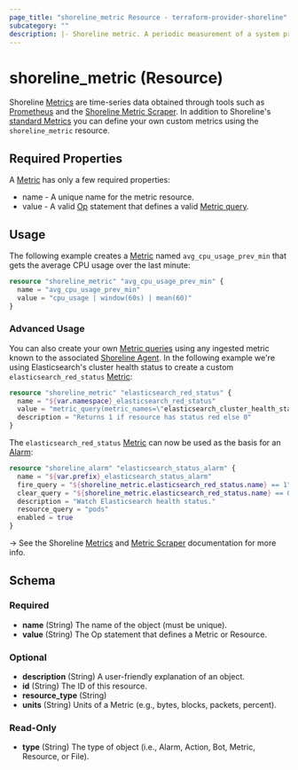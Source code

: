 ```yaml
---
page_title: "shoreline_metric Resource - terraform-provider-shoreline"
subcategory: ""
description: |- Shoreline metric. A periodic measurement of a system property.
---
```


# shoreline_metric (Resource)

Shoreline [Metrics](https://docs.shoreline.io/metrics) are time-series data obtained through tools such as [Prometheus](https://prometheus.io/)
and the [Shoreline Metric Scraper](https://docs.shoreline.io/installation/kubernetes/metric-scraper). In addition to
Shoreline's [standard Metrics](https://docs.shoreline.io/metrics/standard) you can define your own custom metrics using the `shoreline_metric`
resource.

## Required Properties

A [Metric](https://docs.shoreline.io/metrics) has only a few required properties:

- name - A unique name for the metric resource.
- value - A valid [Op](https://docs.shoreline.io/op) statement that defines a valid [Metric query](https://docs.shoreline.io/t/metric#creating-new-metrics).

## Usage

The following example creates a [Metric](https://docs.shoreline.io/metrics) named `avg_cpu_usage_prev_min` that gets the average CPU usage over
the last minute:

```tf
resource "shoreline_metric" "avg_cpu_usage_prev_min" {
  name = "avg_cpu_usage_prev_min"
  value = "cpu_usage | window(60s) | mean(60)"
}
```

### Advanced Usage

You can also create your own [Metric queries](https://docs.shoreline.io/metrics#metric-queries) using any ingested metric known to the
associated [Shoreline Agent](https://docs.shoreline.io/platform/agents). In the following example we're using Elasticsearch's cluster health status to
create a custom `elasticsearch_red_status` [Metric](https://docs.shoreline.io/metrics):

```tf
resource "shoreline_metric" "elasticsearch_red_status" {
  name = "${var.namespace}_elasticsearch_red_status"
  value = "metric_query(metric_names=\"elasticsearch_cluster_health_status\") | color=\"red\""
  description = "Returns 1 if resource has status red else 0"
}
```

The `elasticsearch_red_status` [Metric](https://docs.shoreline.io/metrics) can now be used as the basis for an [Alarm](https://docs.shoreline.io/alarms):

```tf
resource "shoreline_alarm" "elasticsearch_status_alarm" {
  name = "${var.prefix}_elasticsearch_status_alarm"
  fire_query = "${shoreline_metric.elasticsearch_red_status.name} == 1"
  clear_query = "${shoreline_metric.elasticsearch_red_status.name} == 0"
  description = "Watch Elasticsearch health status."
  resource_query = "pods"
  enabled = true
}
```

-> See the Shoreline [Metrics](https://docs.shoreline.io/metrics) and [Metric Scraper](https://docs.shoreline.io/installation/kubernetes/metric-scraper) documentation
for more info.

<!-- schema generated by tfplugindocs -->
## Schema

### Required

- **name** (String) The name of the object (must be unique).
- **value** (String) The Op statement that defines a Metric or Resource.

### Optional

- **description** (String) A user-friendly explanation of an object.
- **id** (String) The ID of this resource.
- **resource_type** (String)
- **units** (String) Units of a Metric (e.g., bytes, blocks, packets, percent).

### Read-Only

- **type** (String) The type of object (i.e., Alarm, Action, Bot, Metric, Resource, or File).

